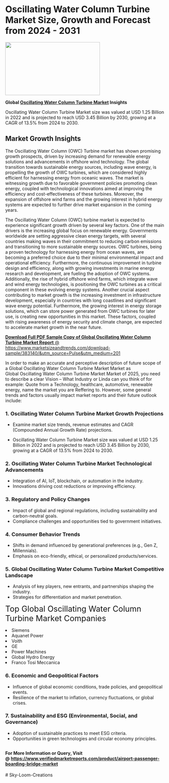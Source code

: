 <H1>Oscillating Water Column Turbine Market Size, Growth and Forecast from 2024 - 2031</H1><img class="aligncenter size-medium wp-image-584254" src="https://thirdeyenews.in/wp-content/uploads/2024/09/Global-Market-Research-300x168.jpeg" alt="" width="300" height="168" /><p><strong>Global&nbsp;<a href="https://www.marketsizeandtrends.com/download-sample/383140/&amp;utm_source=Pulse&amp;utm_medium=201">Oscillating Water Column Turbine Market</a> Insights</strong></p><p>Oscillating Water Column Turbine Market size was valued at USD 1.25 Billion in 2022 and is projected to reach USD 3.45 Billion by 2030, growing at a CAGR of 13.5% from 2024 to 2030.</p><p><h2>Market Growth Insights</h2> <p>The Oscillating Water Column (OWC) Turbine market has shown promising growth prospects, driven by increasing demand for renewable energy solutions and advancements in offshore wind technology. The global transition towards sustainable energy sources, including wave energy, is propelling the growth of OWC turbines, which are considered highly efficient for harnessing energy from oceanic waves. The market is witnessing growth due to favorable government policies promoting clean energy, coupled with technological innovations aimed at improving the efficiency and cost-effectiveness of these turbines. Moreover, the expansion of offshore wind farms and the growing interest in hybrid energy systems are expected to further drive market expansion in the coming years.</p> <p><a href="#"></a></p> <p>The Oscillating Water Column (OWC) turbine market is expected to experience significant growth driven by several key factors. One of the main drivers is the increasing global focus on renewable energy. Governments worldwide are setting aggressive clean energy targets, with several countries making waves in their commitment to reducing carbon emissions and transitioning to more sustainable energy sources. OWC turbines, being a proven technology for harnessing energy from ocean waves, are becoming a preferred choice due to their minimal environmental impact and operational efficiency. Furthermore, the continuous improvement in turbine design and efficiency, along with growing investments in marine energy research and development, are fueling the adoption of OWC systems. Additionally, the rise of hybrid offshore wind farms, which integrate wave and wind energy technologies, is positioning the OWC turbines as a critical component in these evolving energy systems. Another crucial aspect contributing to market growth is the increasing investment in infrastructure development, especially in countries with long coastlines and significant wave energy potential. Furthermore, the growing interest in energy storage solutions, which can store power generated from OWC turbines for later use, is creating new opportunities in this market. These factors, coupled with rising awareness of energy security and climate change, are expected to accelerate market growth in the near future.</p> <p><a href="#"></p><p><span class=""><strong>Download Full PDF Sample Copy of Global Oscillating Water Column Turbine Market Report</strong> @ <a href="https://www.marketsizeandtrends.com/download-sample/383140/&amp;utm_source=Pulse&amp;utm_medium=201" target="_blank">https://www.marketsizeandtrends.com/download-sample/383140/&amp;utm_source=Pulse&amp;utm_medium=201</a></span></p><p>In order to make an accurate and perceptive description of future scope of a Global&nbsp;Oscillating Water Column Turbine Market Market as Global&nbsp;Oscillating Water Column Turbine Market Market of 2025, you need to describe a clear Vision &ndash; What Industry or Linda can you think of for example: Quote from a Technology, healthcare, automotive, renewable energy, name the market you are Reffering to. However, some general trends and factors usually impact market reports and their future outlook include:</p><h3>1.&nbsp;<strong>Oscillating Water Column Turbine Market Growth Projections</strong></h3><ul><li>Examine market size trends, revenue estimates and CAGR (Compounded Annual Growth Rate) projections.</li><li><p>Oscillating Water Column Turbine Market size was valued at USD 1.25 Billion in 2022 and is projected to reach USD 3.45 Billion by 2030, growing at a CAGR of 13.5% from 2024 to 2030.</p></li></ul><h3>2.&nbsp;<strong>Oscillating Water Column Turbine Market Technological Advancements</strong></h3><ul><li>Integration of AI, IoT, blockchain, or automation in the industry.</li><li>Innovations driving cost reductions or improving efficiency.</li></ul><h3>3.&nbsp;<strong>Regulatory and Policy Changes</strong></h3><ul><li>Impact of global and regional regulations, including sustainability and carbon-neutral goals.</li><li>Compliance challenges and opportunities tied to government initiatives.</li></ul><h3>4.&nbsp;<strong>Consumer Behavior Trends</strong></h3><ul><li>Shifts in demand influenced by generational preferences (e.g., Gen Z, Millennials).</li><li>Emphasis on eco-friendly, ethical, or personalized products/services.</li></ul><h3>5.&nbsp;<strong>Global Oscillating Water Column Turbine Market Competitive Landscape</strong></h3><ul><li>Analysis of key players, new entrants, and partnerships shaping the industry.</li><li>Strategies for differentiation and market penetration.</li></ul><p data-pm-slice="1 1 []"><span style="color: inherit; font-family: inherit; font-size: 25px;">Top Global Oscillating Water Column Turbine Market Companies</span></p><div class="" data-test-id=""><p><li>Siemens</li><li> Aquanet Power</li><li> Voith</li><li> GE</li><li> Power Machines</li><li> Global Hydro Energy</li><li> Franco Tosi Meccanica</li></p></div><h3>6.&nbsp;<strong>Economic and Geopolitical Factors</strong></h3><ul><li>Influence of global economic conditions, trade policies, and geopolitical events.</li><li>Resilience of the market to inflation, currency fluctuations, or global crises.</li></ul><h3>7.&nbsp;<strong>Sustainability and ESG (Environmental, Social, and Governance)</strong></h3><ul><li>Adoption of sustainable practices to meet ESG criteria.</li><li>Opportunities in green technologies and circular economy principles.</li></ul><h2><strong style="font-size: 14px;">For More Information or Query, Visit @&nbsp;</strong><a style="background-color: #ffffff; font-size: 14px;" href="https://www.marketsizeandtrends.com/report/oscillating-water-column-turbine-market/" target="_blank">https://www.verifiedmarketreports.com/product/airport-passenger-boarding-bridge-market</a></h2># Sky-Loom-Creations
